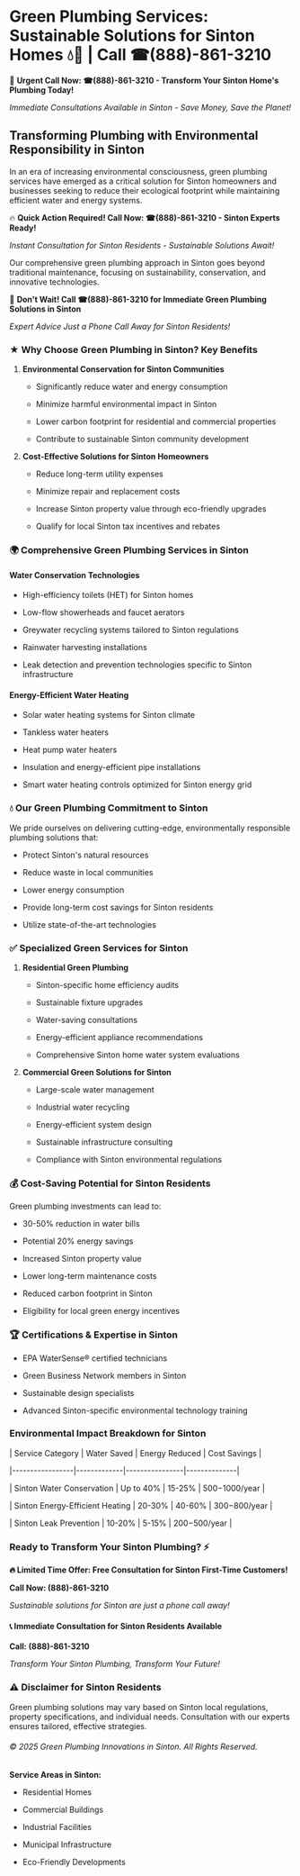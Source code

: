 # Green Plumbing Services: Sustainable Solutions for Sinton Homes 💧🌿 | Call ☎(888)-861-3210

🚨 **Urgent Call Now: ☎(888)-861-3210 - Transform Your Sinton Home's Plumbing Today!**
*Immediate Consultations Available in Sinton - Save Money, Save the Planet!*

## Transforming Plumbing with Environmental Responsibility in Sinton

In an era of increasing environmental consciousness, green plumbing services have emerged as a critical solution for Sinton homeowners and businesses seeking to reduce their ecological footprint while maintaining efficient water and energy systems. 

🔥 **Quick Action Required! Call Now: ☎(888)-861-3210 - Sinton Experts Ready!**
*Instant Consultation for Sinton Residents - Sustainable Solutions Await!*

Our comprehensive green plumbing approach in Sinton goes beyond traditional maintenance, focusing on sustainability, conservation, and innovative technologies.

🚨 **Don't Wait! Call ☎(888)-861-3210 for Immediate Green Plumbing Solutions in Sinton**
*Expert Advice Just a Phone Call Away for Sinton Residents!*

### ★ Why Choose Green Plumbing in Sinton? Key Benefits

1. **Environmental Conservation for Sinton Communities** 
   - Significantly reduce water and energy consumption
   - Minimize harmful environmental impact in Sinton
   - Lower carbon footprint for residential and commercial properties
   - Contribute to sustainable Sinton community development

2. **Cost-Effective Solutions for Sinton Homeowners** 
   - Reduce long-term utility expenses
   - Minimize repair and replacement costs
   - Increase Sinton property value through eco-friendly upgrades
   - Qualify for local Sinton tax incentives and rebates

### 🌍 Comprehensive Green Plumbing Services in Sinton

#### Water Conservation Technologies
- High-efficiency toilets (HET) for Sinton homes
- Low-flow showerheads and faucet aerators
- Greywater recycling systems tailored to Sinton regulations
- Rainwater harvesting installations
- Leak detection and prevention technologies specific to Sinton infrastructure

#### Energy-Efficient Water Heating
- Solar water heating systems for Sinton climate
- Tankless water heaters
- Heat pump water heaters
- Insulation and energy-efficient pipe installations
- Smart water heating controls optimized for Sinton energy grid

### 💧 Our Green Plumbing Commitment to Sinton

We pride ourselves on delivering cutting-edge, environmentally responsible plumbing solutions that:
- Protect Sinton's natural resources
- Reduce waste in local communities
- Lower energy consumption
- Provide long-term cost savings for Sinton residents
- Utilize state-of-the-art technologies

### ✅ Specialized Green Services for Sinton

1. **Residential Green Plumbing**
   - Sinton-specific home efficiency audits
   - Sustainable fixture upgrades
   - Water-saving consultations
   - Energy-efficient appliance recommendations
   - Comprehensive Sinton home water system evaluations

2. **Commercial Green Solutions for Sinton**
   - Large-scale water management
   - Industrial water recycling
   - Energy-efficient system design
   - Sustainable infrastructure consulting
   - Compliance with Sinton environmental regulations

### 💰 Cost-Saving Potential for Sinton Residents

Green plumbing investments can lead to:
- 30-50% reduction in water bills
- Potential 20% energy savings
- Increased Sinton property value
- Lower long-term maintenance costs
- Reduced carbon footprint in Sinton
- Eligibility for local green energy incentives

### 🏆 Certifications & Expertise in Sinton

- EPA WaterSense® certified technicians
- Green Business Network members in Sinton
- Sustainable design specialists
- Advanced Sinton-specific environmental technology training

### Environmental Impact Breakdown for Sinton

| Service Category | Water Saved | Energy Reduced | Cost Savings |
|-----------------|-------------|----------------|--------------|
| Sinton Water Conservation | Up to 40% | 15-25% | $500-$1000/year |
| Sinton Energy-Efficient Heating | 20-30% | 40-60% | $300-$800/year |
| Sinton Leak Prevention | 10-20% | 5-15% | $200-$500/year |

### Ready to Transform Your Sinton Plumbing? ⚡

**🔥 Limited Time Offer: Free Consultation for Sinton First-Time Customers!**

**Call Now: (888)-861-3210**
*Sustainable solutions for Sinton are just a phone call away!*

#### 📞 Immediate Consultation for Sinton Residents Available

**Call: (888)-861-3210**
*Transform Your Sinton Plumbing, Transform Your Future!*

### ⚠️ Disclaimer for Sinton Residents

Green plumbing solutions may vary based on Sinton local regulations, property specifications, and individual needs. Consultation with our experts ensures tailored, effective strategies.

###### © 2025 Green Plumbing Innovations in Sinton. All Rights Reserved.

**Service Areas in Sinton:** 
- Residential Homes
- Commercial Buildings
- Industrial Facilities
- Municipal Infrastructure
- Eco-Friendly Developments